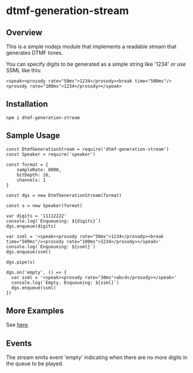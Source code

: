 # dtmf-generation-stream

## Overview

This is a simple nodejs module that implements a readable stream that generates DTMF tones.

You can specify digits to be generated as a simple string like '1234' or use SSML like this:
```
<speak><prosody rate="50ms">1234</prosody><break time="500ms"/><prosody rate="100ms">1234</prosody></speak>
```

## Installation
```
npm i dtmf-generation-stream
```
## Sample Usage
```
const DtmfGenerationStream = require('dtmf-generation-stream')
const Speaker = require('speaker')

const format = {
	sampleRate: 8000, 
	bitDepth: 16,
	channels: 1
}

const dgs = new DtmfGenerationStream(format)

const s = new Speaker(format)

var digits = '11112222'
console.log(`Enqueueing: ${digits}`)
dgs.enqueue(digits)

var ssml = '<speak><prosody rate="50ms">1234</prosody><break time="500ms"/><prosody rate="100ms">1234</prosody></speak>'
console.log(`Enqueueing: ${ssml}`)
dgs.enqueue(ssml)

dgs.pipe(s)

dgs.on('empty', () => {
  var ssml = '<speak><prosody rate="30ms">abcd</prosody></speak>'
  console.log(`Empty. Enqueueing: ${ssml}`)
  dgs.enqueue(ssml)
})
```

## More Examples

See [here](https://github.com/MayamaTakeshi/dtmf-generation-stream/tree/main/examples).

## Events

The stream emits event 'empty' indicating when there are no more digits in the queue to be played.



